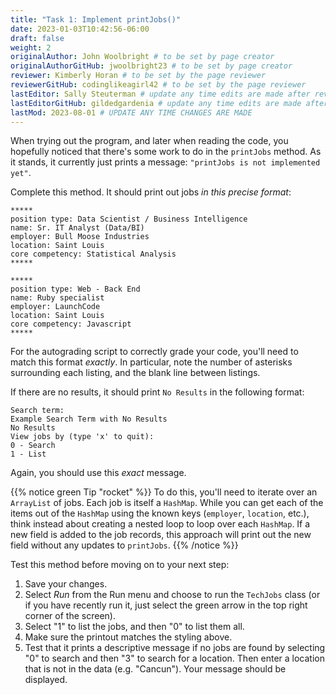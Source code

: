 ```yaml
---
title: "Task 1: Implement printJobs()"
date: 2023-01-03T10:42:56-06:00
draft: false
weight: 2
originalAuthor: John Woolbright # to be set by page creator
originalAuthorGitHub: jwoolbright23 # to be set by page creator
reviewer: Kimberly Horan # to be set by the page reviewer
reviewerGitHub: codinglikeagirl42 # to be set by the page reviewer
lastEditor: Sally Steuterman # update any time edits are made after review
lastEditorGitHub: gildedgardenia # update any time edits are made after review
lastMod: 2023-08-01 # UPDATE ANY TIME CHANGES ARE MADE
---
```


When trying out the program, and later when reading the code, you
hopefully noticed that there's some work to do in the `printJobs`
method. As it stands, it currently just prints a message:
`"printJobs is not implemented yet"`.

Complete this method. It should print out jobs *in this precise format*:

```console
*****
position type: Data Scientist / Business Intelligence
name: Sr. IT Analyst (Data/BI)
employer: Bull Moose Industries
location: Saint Louis
core competency: Statistical Analysis
*****

*****
position type: Web - Back End
name: Ruby specialist
employer: LaunchCode
location: Saint Louis
core competency: Javascript
*****
```

For the autograding script to correctly grade your code, you'll need to match this format *exactly*. In particular, note the number of asterisks surrounding each listing, and the blank line between listings.

If there are no results, it should print `No Results` in the following format:

```console
Search term:
Example Search Term with No Results
No Results
View jobs by (type 'x' to quit):
0 - Search
1 - List
```

Again, you should use this *exact* message.

{{% notice green Tip "rocket" %}}
To do this, you'll need to iterate over an `ArrayList` of jobs. Each job is itself a `HashMap`. While you can get each of the items out of
the `HashMap` using the known keys (`employer`, `location`, etc.), think instead about creating a nested loop to loop over each `HashMap`. If a new field is added to the job records, this approach will print out the new field without any updates to `printJobs`.
{{% /notice %}}

Test this method before moving on to your next step:

1. Save your changes.
2. Select *Run* from the Run menu and choose to run the `TechJobs` class (or if you have recently run it, just select the green arrow in the top right corner of the screen).
3. Select "1" to list the jobs, and then "0" to list them all.
4. Make sure the printout matches the styling above.
5. Test that it prints a descriptive message if no jobs are found by selecting "0" to search and then "3" to search for a location. Then enter a location that is not in the data (e.g. "Cancun"). Your message should be displayed.
